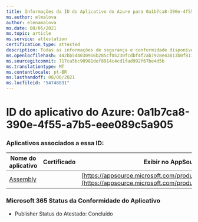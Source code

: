 ```yaml
---
title: Informações da ID do Aplicativo do Azure para 0a1b7ca8-390e-4f55-a7b5-eee089c5a905
ms.author: elmalova
author: elenamalova
ms.date: 08/05/2021
ms.topic: article
ms.service: attestation
certification_type: attested
description: Todas as informações de segurança e conformidade disponíveis para 0a1b7ca8-390e-4f55-a7b5-eee089c5a905.
ms.openlocfilehash: 442bb544030916b285cf05230fcdbf4f2ab7928e43813b0f811bfe3eb500d1fc
ms.sourcegitcommit: 717ca5bc90981def8914c4cd1fad992f67be4d5b
ms.translationtype: MT
ms.contentlocale: pt-BR
ms.lasthandoff: 08/06/2021
ms.locfileid: "54748831"
---
```

# <a name="azure-app-id-0a1b7ca8-390e-4f55-a7b5-eee089c5a905"></a>ID do aplicativo do Azure: 0a1b7ca8-390e-4f55-a7b5-eee089c5a905


### <a name="apps-associated-with-this-id"></a>Aplicativos associados a essa ID:
| **Nome do aplicativo** | **Certificado** | **Exibir no AppSource** |
|--------------|---------------|-----------------------|
| [Assembly](https://docs.microsoft.com/microsoft-365-app-certification/forward/WA200002271) |  | [https://appsource.microsoft.com/product/office/WA200002271](https://appsource.microsoft.com/product/office/WA200002271) |

### <a name="microsoft-365-app-compliance-status"></a>Microsoft 365 Status da Conformidade do Aplicativo
- Publisher Status do Atestado: Concluído
